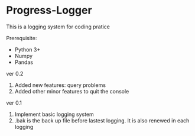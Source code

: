# Progress-Logger
This is a logging system for coding pratice 

Prerequisite:
- Python 3+
- Numpy 
- Pandas

ver 0.2
1. Added new features: query problems
2. Added other minor features to quit the console

ver 0.1
1. Implement basic logging system
2. .bak is the back up file before lastest logging. It is also renewed in each logging